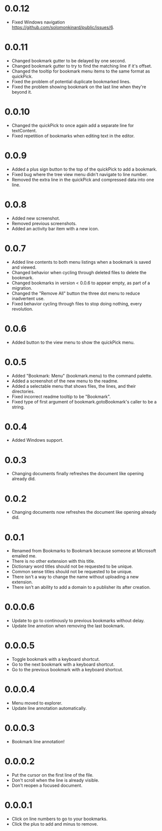 # 0.0.12

* Fixed Windows navigation https://github.com/solomonkinard/public/issues/6.

# 0.0.11

* Changed bookmark gutter to be delayed by one second.
* Changed bookmark gutter to try to find the matching line if it's offset.
* Changed the tooltip for bookmark menu items to the same format as quickPick.
* Fixed the problem of potential duplicate bookmarked lines.
* Fixed the problem showing bookmark on the last line when they're beyond it.

# 0.0.10

* Changed the quickPick to once again add a separate line for textContent.
* Fixed repetition of bookmarks when editing text in the editor.

# 0.0.9

* Added a plus sign button to the top of the quickPick to add a bookmark.
* Fixed bug where the tree view menu didn't navigate to line number.
* Removed the extra line in the quickPick and compressed data into one line.

# 0.0.8

* Added new screenshot.
* Removed previous screenshots.
* Added an activity bar item with a new icon.

# 0.0.7

* Added line contents to both menu listings when a bookmark is saved and viewed.
* Changed behavior when cycling through deleted files to delete the bookmark.
* Changed bookmarks in version < 0.0.6 to appear empty, as part of a migration.
* Changed the "Remove All" button the three dot menu to reduce inadvertent use.
* Fixed behavior cycling through files to stop doing nothing, every revolution.

# 0.0.6

* Added button to the view menu to show the quickPick menu.

# 0.0.5

* Added "Bookmark: Menu" (bookmark.menu) to the command palette.
* Added a screenshot of the new menu to the readme.
* Added a selectable menu that shows files, the lines, and their directories.
* Fixed incorrect readme tooltip to be "Bookmark".
* Fixed type of first argument of bookmark.gotoBookmark's caller to be a string.

# 0.0.4

* Added Windows support.

# 0.0.3

* Changing documents finally refreshes the document like opening already did.

# 0.0.2

* Changing documents now refreshes the document like opening already did.

# 0.0.1

* Renamed from Bookmarks to Bookmark because someone at Microsoft emailed me.
* There is no other extension with this title.
* Dictionary word titles should not be requested to be unique.
* Common sense titles should not be requested to be unique.
* There isn't a way to change the name without uploading a new extension.
* There isn't an ability to add a domain to a publisher its after creation.

# 0.0.0.6

* Update to go to continously to previous bookmarks without delay.
* Update line annotion when removing the last bookmark.

# 0.0.0.5

* Toggle bookmark with a keyboard shortcut.
* Go to the next bookmark with a keyboard shortcut.
* Go to the previous bookmark with a keyboard shortcut.

# 0.0.0.4

* Menu moved to explorer.
* Update line annotation automatically.

# 0.0.0.3

* Bookmark line annotation!

# 0.0.0.2

* Put the cursor on the first line of the file.
* Don't scroll when the line is already visible.
* Don't reopen a focused document.

# 0.0.0.1

* Click on line numbers to go to your bookmarks.
* Click the plus to add and minus to remove.
